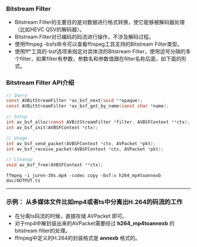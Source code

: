 ### Bitstream Filter

* Bitstream Filter的主要目的是对数据进行格式转换，使它能够被解码器处理（比如HEVC QSV的解码器）。
* Bitstream Filter对已编码的码流进行操作，不涉及解码过程。
* 使用ffmpeg -bsfs命令可以查看ffmpeg工具支持的Bitstream Filter类型。
* 使用ff*工具的-bsf选项来指定对具体流的Bitstream Filter，使用逗号分隔的多个filter，如果filter有参数，参数名和参数值跟在filter名称后面，如下面的形式。

### Bitstream Filter API介绍
```c
// Query
const AVBitStreamFilter *av_bsf_next(void **opaque);
const AVBitStreamFilter *av_bsf_get_by_name(const char *name);

// Setup
int av_bsf_alloc(const AVBitStreamFilter *filter, AVBSFContext **ctx);
int av_bsf_init(AVBSFContext *ctx);

// Usage
int av_bsf_send_packet(AVBSFContext *ctx, AVPacket *pkt);
int av_bsf_receive_packet(AVBSFContext *ctx, AVPacket *pkt);

// Cleanup
void av_bsf_free(AVBSFContext **ctx);
```

```shell
ffmpeg -i juren-30s.mp4 -codec copy -bsf:v h264_mp4toannexb doc/OUTPUT.ts
```
-------
###  示例： 从多媒体文件比如mp4或者ts中分离出H.264的码流的工作
* 在分离ts码流的时候，直接存储 AVPacket 即可。
* 对于mp4中解封装出来的AVPacket需要经过 **h264_mp4toannexb** 的bitstream filter的处理。
* ffmpeg中定义的H.264的封装格式是 **annexb** 格式的。

 